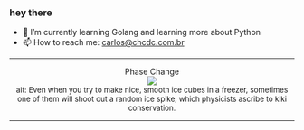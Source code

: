### hey there 

- :seedling: I’m currently learning Golang and learning more about Python
- :mailbox: How to reach me: carlos@chcdc.com.br


---


<!-- xkcd -->
<p align="center">Phase Change</br><img src=https://imgs.xkcd.com/comics/phase_change.png></br><font size =2>alt: Even when you try to make nice, smooth ice cubes in a freezer, sometimes one of them will shoot out a random ice spike, which physicists ascribe to kiki conservation.</br></font></p></table></p> 


<!-- xkcd -->
---
